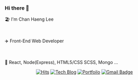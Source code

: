 ### Hi there 👋

<!--
**o-henry/o-henry** is a ✨ _special_ ✨ repository because its `README.md` (this file) appears on your GitHub profile.

Here are some ideas to get you started:

- 🔭 I’m currently working on ...
- 🌱 I’m currently learning ...
- 👯 I’m looking to collaborate on ...
- 🤔 I’m looking for help with ...
- 💬 Ask me about ...
- 📫 How to reach me: ...
- 😄 Pronouns: ...
- ⚡ Fun fact: ...
-->

🏖 I'm Chan Haeng Lee

<br />

✈️ Front-End Web Developer

<br />

🚀 React, Node(Express), HTML5/CSS SCSS, Mongo ...

<div align="center">
  
  [![Hits](https://hits.seeyoufarm.com/api/count/incr/badge.svg?url=https%3A%2F%2Fgithub.com%2Fo-henry)](https://hits.seeyoufarm.com)
  [![Tech Blog](http://img.shields.io/badge/-Tech%20blog-black?style=flat&logo=github&link=https://o-henry.github.io/)](https://o-henry.github.io/)
  [![Portfoilo](http://img.shields.io/badge/-Portfolio-ff69b4?style=flat&link=https://developer-channing.com/)](https://developer-channing.com/)
  [![Gmail Badge](https://img.shields.io/badge/Gmail-d14836?style=flat&logo=Gmail&logoColor=white&link=mailto:c.henry.9209@gmail.com)](mailto:c.henry.9209@gmail.com)
  
</div>

